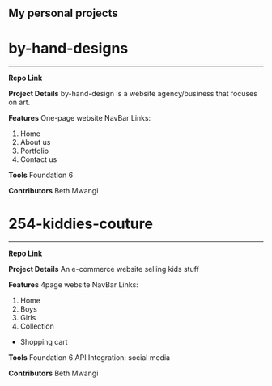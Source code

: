 

## My personal projects 


# by-hand-designs
_________________

**Repo Link**


**Project Details**
 by-hand-design is a website agency/business that focuses on art. 


**Features**
One-page website
NavBar Links: 
 1. Home 
 2. About us
 3. Portfolio
 4. Contact us

**Tools**
Foundation 6

**Contributors**
 Beth Mwangi
 
 
# 254-kiddies-couture
_________________

**Repo Link**


**Project Details**
 An e-commerce website selling kids stuff


**Features**
4page website
NavBar Links: 
 1. Home 
 2. Boys
 3. Girls
 4. Collection
 + Shopping cart

**Tools**
Foundation 6
API Integration: social media

**Contributors**
 Beth Mwangi
